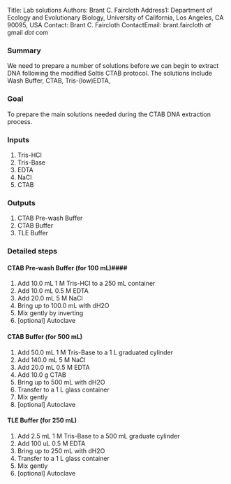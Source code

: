 Title: Lab solutions
Authors: Brant C. Faircloth
Address1: Department of Ecology and Evolutionary Biology, University of California, Los Angeles, CA 90095, USA
Contact:  Brant C. Faircloth
ContactEmail:  brant.faircloth _at_ gmail _dot_ com


### Summary ###

We need to prepare a number of solutions before we can begin to extract DNA following the modified Soltis CTAB protocol.  The solutions include Wash Buffer, CTAB, Tris-(low)EDTA, 

### Goal ###

To prepare the main solutions needed during the CTAB DNA extraction process.

### Inputs ###

1. Tris-HCl
1. Tris-Base
1. EDTA
1. NaCl
1. CTAB

### Outputs ###

1. CTAB Pre-wash Buffer
1. CTAB Buffer
1. TLE Buffer

### Detailed steps ###

#### CTAB Pre-wash Buffer (for 100 mL)####

1. Add 10.0 mL 1 M Tris-HCl to a 250 mL container
2. Add 10.0 mL 0.5 M EDTA
3. Add 20.0 mL 5 M NaCl
4. Bring up to 100.0 mL with dH2O
5. Mix gently by inverting
6. [optional] Autoclave

#### CTAB Buffer (for 500 mL) ####

1. Add 50.0 mL 1 M Tris-Base to a 1 L graduated cylinder
2. Add 140.0 mL 5 M NaCl
3. Add 20.0 mL 0.5 M EDTA
4. Add 10.0 g CTAB
5. Bring up to 500 mL with dH2O
6. Transfer to a 1 L glass container
6. Mix gently
7. [optional] Autoclave

#### TLE Buffer (for 250 mL) ####

1. Add 2.5 mL 1 M Tris-Base to a 500 mL graduate cylinder
2. Add 100 uL 0.5 M EDTA
3. Bring up to 250 mL with dH2O
4. Transfer to a 1 L glass container
5. Mix gently
6. [optional] Autoclave